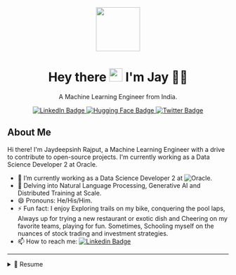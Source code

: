 <div id="header" align="center">
  <img src="https://media.giphy.com/media/I5yDbS2KVPQZVGu6fB/giphy.gif" width="100"/>
  <h1 align='center'>
  Hey there <img src="https://media.giphy.com/media/hvRJCLFzcasrR4ia7z/giphy.gif" width="30"/> I'm Jay 👨‍💻
  </h1>

  <p align='center'>
    A Machine Learning Engineer from India.
  </p>
  <div id="badges">
    <a href="https://www.linkedin.com/in/jaydeepsinh-rajput/">
      <img src="https://img.shields.io/badge/LinkedIn-blue?style=for-the-badge&logo=linkedin&logoColor=white" alt="LinkedIn Badge"/>
    </a>
    <a href="https://huggingface.co/Jay-Rajput">
      <img src="https://img.shields.io/badge/Hugging Face-yellow?style=for-the-badge&logo=huggingface&logoColor=white" alt="Hugging Face Badge"/>
    </a>
    <a href="https://twitter.com/__Jay_Singh__">
      <img src="https://img.shields.io/badge/Twitter-blue?style=for-the-badge&logo=twitter&logoColor=white" alt="Twitter Badge"/>
    </a>
  </div>
</div>

## About Me

Hi there! I'm Jaydeepsinh Rajput, a Machine Learning Engineer with a drive to contribute to open-source projects. I'm currently working as a Data Science Developer 2 at Oracle.

- 🔭 I’m currently working as a Data Science Developer 2 at ![Oracle](https://img.shields.io/badge/Oracle-F80000?style=flat-square&logo=oracle&logoColor=black).
- 🌱 Delving into Natural Language Processing, Generative AI and Distributed Training at Scale.
- 😄 Pronouns: He/His/Him.
- ⚡ Fun fact: I enjoy Exploring trails on my bike, conquering the pool laps, Always up for trying a new restaurant or exotic dish and Cheering on my favorite teams, playing for fun. Sometimes, Schooling myself on the nuances of stock trading and investment strategies.
- 📫 How to reach me: [![Linkedin Badge](https://img.shields.io/badge/LinkedIn-0077B5?style=flat&logo=linkedin&logoColor=white)](https://www.linkedin.com/in/jaydeepsinh-rajput/)

---

<details>
  <summary>📃 Resume</summary>


---
## Skills

* **Programming Languages**

<img align="" src="https://img.shields.io/badge/python-3670A0?style=for-the-badge&logo=python&logoColor=ffdd54" />
<img align="" src="https://img.shields.io/badge/c++-%2300599C.svg?style=for-the-badge&logo=c%2B%2B&logoColor=white" />

* **Machine Learning Frameworks**

<img align="" src="https://img.shields.io/badge/PyTorch-EE4C2C?style=for-the-badge&logo=pytorch&logoColor=white" />
<img align="" src="https://img.shields.io/badge/TensorFlow-FF6F00?style=for-the-badge&logo=tensorflow&logoColor=white" />
<img align="" src="https://img.shields.io/badge/Keras-FF0000?style=for-the-badge&logo=keras&logoColor=white" />
<img align="" src="https://img.shields.io/badge/scikit--learn-%23F7931E.svg?style=for-the-badge&logo=scikit-learn&logoColor=white" />
<img align="" src="https://img.shields.io/badge/SciPy-%230C55A5.svg?style=for-the-badge&logo=scipy&logoColor=%white" />
<img align="" src="https://img.shields.io/badge/pandas-%23150458.svg?style=for-the-badge&logo=pandas&logoColor=white" />
<img align="" src="https://img.shields.io/badge/numpy-%23013243.svg?style=for-the-badge&logo=numpy&logoColor=white" />
<img align="" src="https://img.shields.io/badge/mlflow-%23d9ead3.svg?style=for-the-badge&logo=numpy&logoColor=blue" />
<img align="" src="https://img.shields.io/badge/Matplotlib-%23ffffff.svg?style=for-the-badge&logo=Matplotlib&logoColor=black" />

* **Cloud Platforms**
<img align="" src="https://img.shields.io/badge/Oracle-F80000?style=for-the-badge&logo=oracle&logoColor=white" />
<img align="" src="https://img.shields.io/badge/GoogleCloud-%234285F4.svg?style=for-the-badge&logo=google-cloud&logoColor=white" />
<img align="" src="https://img.shields.io/badge/azure-%230072C6.svg?style=for-the-badge&logo=microsoftazure&logoColor=white" />
<img align="" src="https://img.shields.io/badge/AWS-%23FF9900.svg?style=for-the-badge&logo=amazon-aws&logoColor=white" />
<img align="" src="https://img.shields.io/badge/Openstack-%23f01742.svg?style=for-the-badge&logo=openstack&logoColor=white" />

* **CI/CD & Containerization**
<img align="" src="https://img.shields.io/badge/docker-%230db7ed.svg?style=for-the-badge&logo=docker&logoColor=white" />
<img align="" src="https://img.shields.io/badge/kubernetes-%23326ce5.svg?style=for-the-badge&logo=kubernetes&logoColor=white" />
<img align="" src="https://img.shields.io/badge/gitlab%20ci-%23181717.svg?style=for-the-badge&logo=gitlab&logoColor=white" />

* **Web Development**
<img align="" src="https://img.shields.io/badge/django-%23092E20.svg?style=for-the-badge&logo=django&logoColor=white" />
<img align="" src="https://img.shields.io/badge/flask-%23000.svg?style=for-the-badge&logo=flask&logoColor=white" />

* **Project Management and Collaboration**
<img align="" src="https://img.shields.io/badge/confluence-%23172BF4.svg?style=for-the-badge&logo=confluence&logoColor=white" />
<img align="" src="https://img.shields.io/badge/jira-%230A0FFF.svg?style=for-the-badge&logo=jira&logoColor=white" />

* **Version Control**
<img align="" src="https://img.shields.io/badge/git-%23F05033.svg?style=for-the-badge&logo=git&logoColor=white" />
<img align="" src="https://img.shields.io/badge/github-%23121011.svg?style=for-the-badge&logo=github&logoColor=white" />
<img align="" src="https://img.shields.io/badge/gitlab-%23181717.svg?style=for-the-badge&logo=gitlab&logoColor=white" />

* **Other**
<img align="" src="https://img.shields.io/badge/Postman-FF6C37?style=for-the-badge&logo=postman&logoColor=white" />
<img align="" src="https://img.shields.io/badge/rancher-%230075A8.svg?style=for-the-badge&logo=rancher&logoColor=white" />
<img align="" src="https://img.shields.io/badge/terraform-%235835CC.svg?style=for-the-badge&logo=terraform&logoColor=white" />
<img align="" src="https://img.shields.io/badge/Postman-FF6C37?style=for-the-badge&logo=postman&logoColor=white" />


---
## Experience

<img align="right" src="https://img.shields.io/badge/Oracle-F80000?style=for-the-badge&logo=oracle&logoColor=black" />
<img align="right" src="https://img.shields.io/badge/TypeScript-007ACC?logo=typescript&logoColor=white" />


- 👨‍💻 **Data Science Developer 2**\
📆 October, 2021 - moment\
📍 **Oracle** - Bengalore, India


---
## Education

- 📖 **Master of Computer Application**\
📆 2015 - 2019\
📍 **Gujarat Technological University** - Ahmedabad, India

---
## Projects

* [Project 1 Name] ([Link to project]) (describe key features and impact)
* [Project 2 Name] ([Link to project]) (describe key features and impact)
* [Other relevant projects] (briefly summarize)

---
## 🎓 Courses & Certificates 🏆

🚀 [Create an intelligent document processing solution with Azure AI Document Intelligence](https://learn.microsoft.com/api/credentials/share/en-us/JaydeepsinhRajput/8238F8138BB3C23?sharingId=BE40F7673C967B70) (Microsoft, 2023)
👁️ [Build an Azure AI Vision solution](https://learn.microsoft.com/api/credentials/share/en-us/JaydeepsinhRajput/F573283652D0FDC3?sharingId=BE40F7673C967B70) (Microsoft, 2023)
📚 [Build a natural language processing solution with Azure AI Language](https://learn.microsoft.com/api/credentials/share/en-us/JaydeepsinhRajput/4F442CF49A92705F?sharingId=BE40F7673C967B70) (Microsoft, 2023)
🌐 [Finetuning Large Language Models](https://www.deeplearning.ai/short-courses/finetuning-large-language-models/) (DeepLearning.AI, 2023)
🔍 [How Diffusion Models Work](https://www.deeplearning.ai/short-courses/how-diffusion-models-work/) (Deep Learning.AI, 2023)
💡 [Deep Learning Foundations to Stable Diffusion](https://course.fast.ai/Lessons/part2.html) (Fast AI, 2023)
🤖 [Practical Deep Learning for Coders Part 1](https://course.fast.ai/Lessons/lesson1.html) (Fast AI, 2023)
🌩️ [Oracle Cloud Data Science Professional](https://oracle.com) (Oracle Cloud, 2022)
🔮 [Oracle Cloud Foundations](https://oracle.com) (Oracle Cloud, 2021)
🛠️ [Applied Machine Learning Course](https://appliedaicourse.com) (Applied AI Course, 2019-2020)
🧠 [Turing Machine - Digital Machine Learning Engineer](https://tcs.com) (Tata Consultancy Services, 2018)


---
## 📫 Get in Touch

📧 Email: [jrajput262@gmail.com](mailto:jrajput262@gmail.com)
🌐 Portfolio: [jaysinghr.github.io](https://jaysinghr.github.io/)
💼 LinkedIn: [jaydeepsinh-rajput](https://www.linkedin.com/in/jaydeepsinh-rajput/)

</details>
